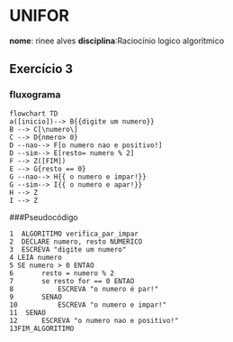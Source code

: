 
# UNIFOR
**nome**: rinee alves 
**disciplina**:Raciocínio logico algorítmico 
## Exercício 3
### fluxograma 
```mermaid 
flowchart TD
a([inicio])--> B{{digite um numero}}
B --> C[\numero\]
C --> D{nmero> 0}
D --nao--> F[o numero nao e positivo!]
D --sim--> E[resto= numero % 2]
F --> Z([FIM]) 
E --> G{resto == 0}
G --nao--> H{{ o numero e impar!}}
G --sim--> I{{ o numero e apar!}} 
H --> Z
I --> Z
```
###Pseudocódigo
```  
1  ALGORITIMO verifica_par_impar
2  DECLARE numero, resto NUMERICO
3  ESCREVA "digite um numero"
4 LEIA numero 
5 SE numero > 0 ENTAO 
6 		resto = numero % 2
7		se resto for == 0 ENTAO
8			ESCREVA "o numero é par!"
9		SENAO
10			ESCREVA "o numero e impar!"
11	SENAO
12		ESCREVA "o numero nao e positivo!"
13FIM_ALGORITIMO
```  
